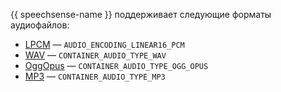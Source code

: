 {{ speechsense-name }} поддерживает следующие форматы аудиофайлов:

* [LPCM](https://ru.wikipedia.org/wiki/Импульсно-кодовая_модуляция) — `AUDIO_ENCODING_LINEAR16_PCM`
* [WAV](https://ru.wikipedia.org/wiki/WAV) — `CONTAINER_AUDIO_TYPE_WAV`
* [OggOpus](https://wiki.xiph.org/OggOpus) — `CONTAINER_AUDIO_TYPE_OGG_OPUS`
* [MP3](https://ru.wikipedia.org/wiki/MP3) — `CONTAINER_AUDIO_TYPE_MP3`
